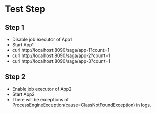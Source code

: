 # Test Step
## Step 1
- Disable job executor of App1
- Start App1
- curl http://localhost:8090/saga/app-1?count=1
- curl http://localhost:8090/saga/app-2?count=1
- curl http://localhost:8090/saga/app-3?count=1
## Step 2
- Enable job executor of App2
- Start App2
- There will be exceptions of ProcessEngineException(cause=ClassNotFoundException) in logs.